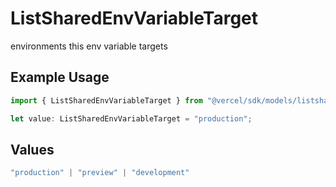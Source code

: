 # ListSharedEnvVariableTarget

environments this env variable targets

## Example Usage

```typescript
import { ListSharedEnvVariableTarget } from "@vercel/sdk/models/listsharedenvvariableop.js";

let value: ListSharedEnvVariableTarget = "production";
```

## Values

```typescript
"production" | "preview" | "development"
```